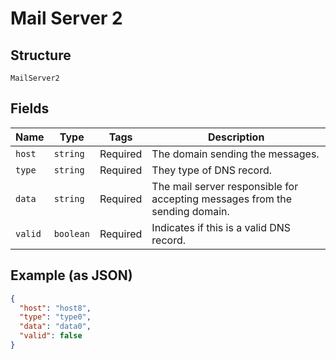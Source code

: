 
# Mail Server 2

## Structure

`MailServer2`

## Fields

| Name | Type | Tags | Description |
|  --- | --- | --- | --- |
| `host` | `string` | Required | The domain sending the messages. |
| `type` | `string` | Required | They type of DNS record. |
| `data` | `string` | Required | The mail server responsible for accepting messages from the sending domain. |
| `valid` | `boolean` | Required | Indicates if this is a valid DNS record. |

## Example (as JSON)

```json
{
  "host": "host8",
  "type": "type0",
  "data": "data0",
  "valid": false
}
```

